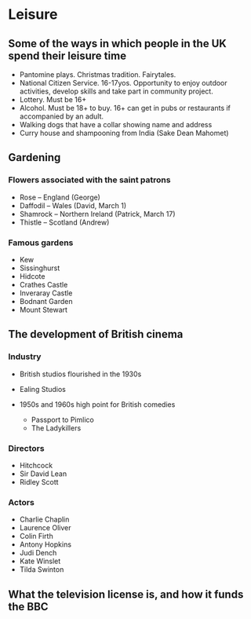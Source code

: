 # Leisure

## Some of the ways in which people in the UK spend their leisure time

* Pantomine plays. Christmas tradition. Fairytales.
* National Citizen Service. 16-17yos. Opportunity to enjoy outdoor activities, develop skills and take part in community project.
* Lottery. Must be 16+
* Alcohol. Must be 18+ to buy. 16+ can get in pubs or restaurants if accompanied by an adult.
* Walking dogs that have a collar showing name and address
* Curry house and shampooning from India (Sake Dean Mahomet)

## Gardening

### Flowers associated with the saint patrons

* Rose – England (George)
* Daffodil – Wales (David, March 1)
* Shamrock – Northern Ireland (Patrick, March 17)
* Thistle – Scotland (Andrew)

### Famous gardens

* Kew
* Sissinghurst
* Hidcote
* Crathes Castle
* Inveraray Castle
* Bodnant Garden
* Mount Stewart

## The development of British cinema

### Industry

* British studios flourished in the 1930s
* Ealing Studios

* 1950s and 1960s high point for British comedies
  * Passport to Pimlico
  * The Ladykillers

### Directors

* Hitchcock
* Sir David Lean
* Ridley Scott

### Actors

* Charlie Chaplin
* Laurence Oliver
* Colin Firth
* Antony Hopkins
* Judi Dench
* Kate Winslet
* Tilda Swinton

## What the television license is, and how it funds the BBC
